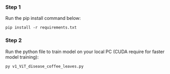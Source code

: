 ### Step 1
Run the pip install command below: 
```
pip install -r requirements.txt
```
### Step 2
Run the python file to train model on your local PC (CUDA require for faster model training): 
```
py v1_ViT_disease_coffee_leaves.py
```